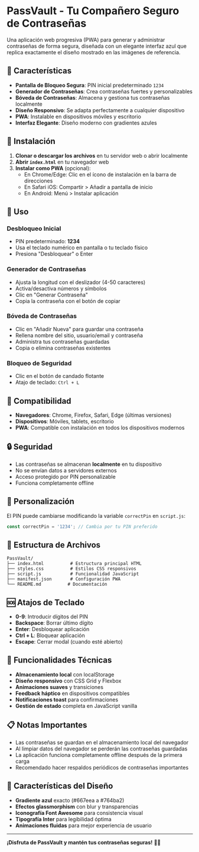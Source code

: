 # PassVault - Tu Compañero Seguro de Contraseñas

Una aplicación web progresiva (PWA) para generar y administrar contraseñas de forma segura, diseñada con un elegante interfaz azul que replica exactamente el diseño mostrado en las imágenes de referencia.

## 🔐 Características

- **Pantalla de Bloqueo Segura**: PIN inicial predeterminado `1234`
- **Generador de Contraseñas**: Crea contraseñas fuertes y personalizables
- **Bóveda de Contraseñas**: Almacena y gestiona tus contraseñas localmente
- **Diseño Responsivo**: Se adapta perfectamente a cualquier dispositivo
- **PWA**: Instalable en dispositivos móviles y escritorio
- **Interfaz Elegante**: Diseño moderno con gradientes azules

## 🚀 Instalación

1. **Clonar o descargar los archivos** en tu servidor web o abrir localmente
2. **Abrir `index.html`** en tu navegador web
3. **Instalar como PWA** (opcional):
   - En Chrome/Edge: Clic en el ícono de instalación en la barra de direcciones
   - En Safari iOS: Compartir > Añadir a pantalla de inicio
   - En Android: Menú > Instalar aplicación

## 🔧 Uso

### Desbloqueo Inicial
- PIN predeterminado: **1234**
- Usa el teclado numérico en pantalla o tu teclado físico
- Presiona "Desbloquear" o Enter

### Generador de Contraseñas
- Ajusta la longitud con el deslizador (4-50 caracteres)
- Activa/desactiva números y símbolos
- Clic en "Generar Contraseña"
- Copia la contraseña con el botón de copiar

### Bóveda de Contraseñas
- Clic en "Añadir Nueva" para guardar una contraseña
- Rellena nombre del sitio, usuario/email y contraseña
- Administra tus contraseñas guardadas
- Copia o elimina contraseñas existentes

### Bloqueo de Seguridad
- Clic en el botón de candado flotante
- Atajo de teclado: `Ctrl + L`

## 📱 Compatibilidad

- **Navegadores**: Chrome, Firefox, Safari, Edge (últimas versiones)
- **Dispositivos**: Móviles, tablets, escritorio
- **PWA**: Compatible con instalación en todos los dispositivos modernos

## 🔒 Seguridad

- Las contraseñas se almacenan **localmente** en tu dispositivo
- No se envían datos a servidores externos
- Acceso protegido por PIN personalizable
- Funciona completamente offline

## 🎨 Personalización

El PIN puede cambiarse modificando la variable `correctPin` en `script.js`:

```javascript
const correctPin = '1234'; // Cambia por tu PIN preferido
```

## 📁 Estructura de Archivos

```
PassVault/
├── index.html          # Estructura principal HTML
├── styles.css          # Estilos CSS responsivos
├── script.js           # Funcionalidad JavaScript
├── manifest.json       # Configuración PWA
└── README.md          # Documentación
```

## 🆘 Atajos de Teclado

- **0-9**: Introducir dígitos del PIN
- **Backspace**: Borrar último dígito
- **Enter**: Desbloquear aplicación
- **Ctrl + L**: Bloquear aplicación
- **Escape**: Cerrar modal (cuando esté abierto)

## 🔄 Funcionalidades Técnicas

- **Almacenamiento local** con localStorage
- **Diseño responsivo** con CSS Grid y Flexbox
- **Animaciones suaves** y transiciones
- **Feedback háptico** en dispositivos compatibles
- **Notificaciones toast** para confirmaciones
- **Gestión de estado** completa en JavaScript vanilla

## 📋 Notas Importantes

- Las contraseñas se guardan en el almacenamiento local del navegador
- Al limpiar datos del navegador se perderán las contraseñas guardadas
- La aplicación funciona completamente offline después de la primera carga
- Recomendado hacer respaldos periódicos de contraseñas importantes

## 🌟 Características del Diseño

- **Gradiente azul** exacto (#667eea a #764ba2)
- **Efectos glassmorphism** con blur y transparencias
- **Iconografía Font Awesome** para consistencia visual
- **Tipografía Inter** para legibilidad óptima
- **Animaciones fluidas** para mejor experiencia de usuario

---

**¡Disfruta de PassVault y mantén tus contraseñas seguras!** 🔐✨
